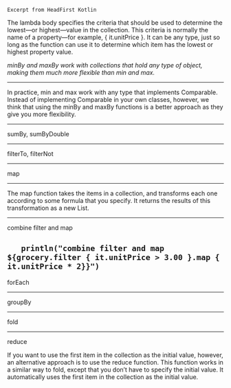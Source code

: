 `Excerpt from HeadFirst Kotlin
`

The lambda body specifies the criteria that should be used to determine the lowest—or highest—value in the collection. This criteria is normally the name of a property—for example, { it.unitPrice }. It can be any type, just so long as the function can use it to determine which item has the lowest or highest property value.

_minBy and maxBy work with collections that hold any type of object, making them much more flexible than min and max._

---
In practice, min and max work with any type that implements Comparable. Instead of implementing Comparable in your own classes, however, we think that using the minBy and maxBy functions is a better approach as they give you more flexibility.

---
sumBy, sumByDouble

---
filterTo, filterNot

---
map

---
The map function takes the items in a collection, and transforms each one according to some formula that you specify. It returns the results of this transformation as a new List.

---
combine filter and map

`    println("combine filter and map ${grocery.filter { it.unitPrice > 3.00 }.map { it.unitPrice * 2}}")
`    
---
 
forEach

---
groupBy

---
fold

---
reduce

If you want to use the first item in the collection as the initial value, however, an alternative approach is to use the reduce function. This function works in a similar way to fold, except that you don’t have to specify the initial value. It automatically uses the first item in the collection as the initial value.
